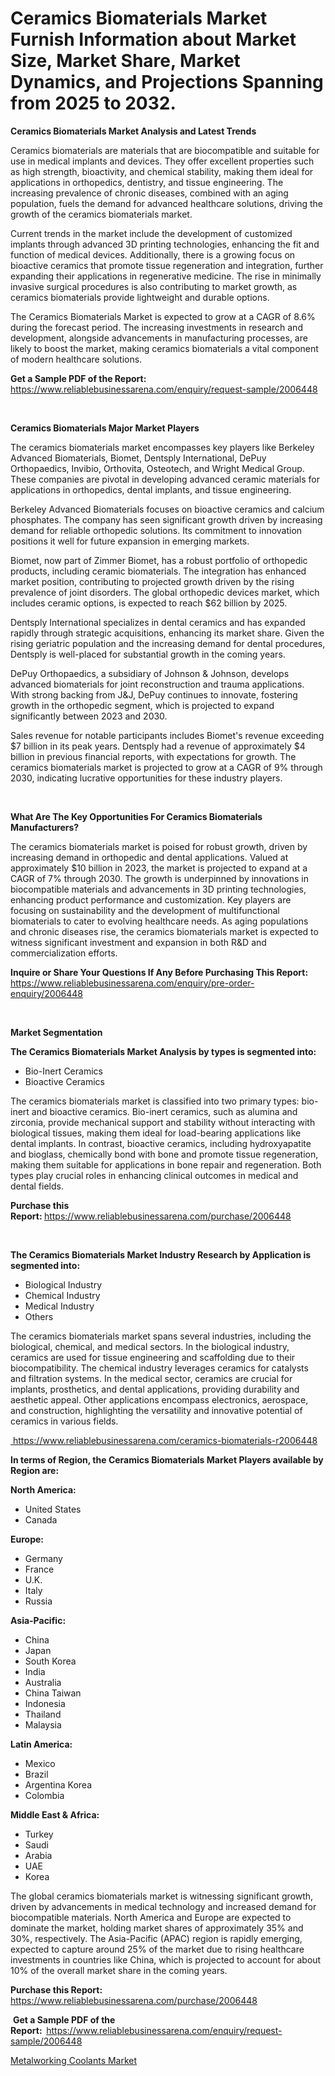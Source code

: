 <p><h1>Ceramics Biomaterials Market Furnish Information about Market Size, Market Share, Market Dynamics, and Projections Spanning from 2025 to 2032.</h1></p><p><strong>Ceramics Biomaterials Market Analysis and Latest Trends</strong></p>
<p><p>Ceramics biomaterials are materials that are biocompatible and suitable for use in medical implants and devices. They offer excellent properties such as high strength, bioactivity, and chemical stability, making them ideal for applications in orthopedics, dentistry, and tissue engineering. The increasing prevalence of chronic diseases, combined with an aging population, fuels the demand for advanced healthcare solutions, driving the growth of the ceramics biomaterials market.</p><p>Current trends in the market include the development of customized implants through advanced 3D printing technologies, enhancing the fit and function of medical devices. Additionally, there is a growing focus on bioactive ceramics that promote tissue regeneration and integration, further expanding their applications in regenerative medicine. The rise in minimally invasive surgical procedures is also contributing to market growth, as ceramics biomaterials provide lightweight and durable options.</p><p>The Ceramics Biomaterials Market is expected to grow at a CAGR of 8.6% during the forecast period. The increasing investments in research and development, alongside advancements in manufacturing processes, are likely to boost the market, making ceramics biomaterials a vital component of modern healthcare solutions.</p></p>
<p><strong>Get a Sample PDF of the Report:&nbsp;</strong> <a href="https://www.reliablebusinessarena.com/enquiry/request-sample/2006448?utm_campaign=2527&utm_medium=2&utm_source=Github&utm_content=ia&utm_term=01042025&utm_id=ceramics-biomaterials">https://www.reliablebusinessarena.com/enquiry/request-sample/2006448</a></p>
<p>&nbsp;</p>
<p><strong>Ceramics Biomaterials Major Market Players</strong></p>
<p><p>The ceramics biomaterials market encompasses key players like Berkeley Advanced Biomaterials, Biomet, Dentsply International, DePuy Orthopaedics, Invibio, Orthovita, Osteotech, and Wright Medical Group. These companies are pivotal in developing advanced ceramic materials for applications in orthopedics, dental implants, and tissue engineering.</p><p>Berkeley Advanced Biomaterials focuses on bioactive ceramics and calcium phosphates. The company has seen significant growth driven by increasing demand for reliable orthopedic solutions. Its commitment to innovation positions it well for future expansion in emerging markets.</p><p>Biomet, now part of Zimmer Biomet, has a robust portfolio of orthopedic products, including ceramic biomaterials. The integration has enhanced market position, contributing to projected growth driven by the rising prevalence of joint disorders. The global orthopedic devices market, which includes ceramic options, is expected to reach $62 billion by 2025.</p><p>Dentsply International specializes in dental ceramics and has expanded rapidly through strategic acquisitions, enhancing its market share. Given the rising geriatric population and the increasing demand for dental procedures, Dentsply is well-placed for substantial growth in the coming years.</p><p>DePuy Orthopaedics, a subsidiary of Johnson & Johnson, develops advanced biomaterials for joint reconstruction and trauma applications. With strong backing from J&J, DePuy continues to innovate, fostering growth in the orthopedic segment, which is projected to expand significantly between 2023 and 2030.</p><p>Sales revenue for notable participants includes Biomet's revenue exceeding $7 billion in its peak years. Dentsply had a revenue of approximately $4 billion in previous financial reports, with expectations for growth. The ceramics biomaterials market is projected to grow at a CAGR of 9% through 2030, indicating lucrative opportunities for these industry players.</p></p>
<p>&nbsp;</p>
<p><strong>What Are The Key Opportunities For Ceramics Biomaterials Manufacturers?</strong></p>
<p><p>The ceramics biomaterials market is poised for robust growth, driven by increasing demand in orthopedic and dental applications. Valued at approximately $10 billion in 2023, the market is projected to expand at a CAGR of 7% through 2030. The growth is underpinned by innovations in biocompatible materials and advancements in 3D printing technologies, enhancing product performance and customization. Key players are focusing on sustainability and the development of multifunctional biomaterials to cater to evolving healthcare needs. As aging populations and chronic diseases rise, the ceramics biomaterials market is expected to witness significant investment and expansion in both R&D and commercialization efforts.</p></p>
<p><strong>Inquire or Share Your Questions If Any Before Purchasing This Report:</strong> <a href="https://www.reliablebusinessarena.com/enquiry/pre-order-enquiry/2006448?utm_campaign=2527&utm_medium=2&utm_source=Github&utm_content=ia&utm_term=01042025&utm_id=ceramics-biomaterials">https://www.reliablebusinessarena.com/enquiry/pre-order-enquiry/2006448</a></p>
<p>&nbsp;</p>
<p><strong>Market Segmentation</strong></p>
<p><strong>The Ceramics Biomaterials Market Analysis by types is segmented into:</strong></p>
<p><ul><li>Bio-Inert Ceramics</li><li>Bioactive Ceramics</li></ul></p>
<p><p>The ceramics biomaterials market is classified into two primary types: bio-inert and bioactive ceramics. Bio-inert ceramics, such as alumina and zirconia, provide mechanical support and stability without interacting with biological tissues, making them ideal for load-bearing applications like dental implants. In contrast, bioactive ceramics, including hydroxyapatite and bioglass, chemically bond with bone and promote tissue regeneration, making them suitable for applications in bone repair and regeneration. Both types play crucial roles in enhancing clinical outcomes in medical and dental fields.</p></p>
<p><strong>Purchase this Report:&nbsp;</strong><a href="https://www.reliablebusinessarena.com/purchase/2006448?utm_campaign=2527&utm_medium=2&utm_source=Github&utm_content=ia&utm_term=01042025&utm_id=ceramics-biomaterials">https://www.reliablebusinessarena.com/purchase/2006448</a></p>
<p>&nbsp;</p>
<p><strong>The Ceramics Biomaterials Market Industry Research by Application is segmented into:</strong></p>
<p><ul><li>Biological Industry</li><li>Chemical Industry</li><li>Medical Industry</li><li>Others</li></ul></p>
<p><p>The ceramics biomaterials market spans several industries, including the biological, chemical, and medical sectors. In the biological industry, ceramics are used for tissue engineering and scaffolding due to their biocompatibility. The chemical industry leverages ceramics for catalysts and filtration systems. In the medical sector, ceramics are crucial for implants, prosthetics, and dental applications, providing durability and aesthetic appeal. Other applications encompass electronics, aerospace, and construction, highlighting the versatility and innovative potential of ceramics in various fields.</p></p>
<p><a href="https://www.reliablebusinessarena.com/ceramics-biomaterials-r2006448?utm_campaign=2527&utm_medium=2&utm_source=Github&utm_content=ia&utm_term=01042025&utm_id=ceramics-biomaterials">&nbsp;https://www.reliablebusinessarena.com/ceramics-biomaterials-r2006448</a></p>
<p><strong>In terms of Region, the Ceramics Biomaterials Market Players available by Region are:</strong></p>
<p>
    <p> <strong> North America: </strong>
        <ul>
            <li>United States</li>
            <li>Canada</li>
        </ul>
        </p> 
    <p> <strong> Europe: </strong>
        <ul>
            <li>Germany</li>
            <li>France</li>
            <li>U.K.</li>
            <li>Italy</li>
            <li>Russia</li>
        </ul>
        </p> 
    <p> <strong> Asia-Pacific: </strong>
        <ul>
            <li>China</li>
            <li>Japan</li>
            <li>South Korea</li>
            <li>India</li>
            <li>Australia</li>
            <li>China Taiwan</li>
            <li>Indonesia</li>
            <li>Thailand</li>
            <li>Malaysia</li>
        </ul>
        </p> 
    <p> <strong> Latin America: </strong>
        <ul>
            <li>Mexico</li>
            <li>Brazil</li>
            <li>Argentina Korea</li>
            <li>Colombia</li>
        </ul>
        </p> 
    <p> <strong> Middle East & Africa: </strong>
        <ul>
            <li>Turkey</li>
            <li>Saudi</li>
            <li>Arabia</li>
            <li>UAE</li>
            <li>Korea</li>
        </ul>
    </p>
    </p>
<p><p>The global ceramics biomaterials market is witnessing significant growth, driven by advancements in medical technology and increased demand for biocompatible materials. North America and Europe are expected to dominate the market, holding market shares of approximately 35% and 30%, respectively. The Asia-Pacific (APAC) region is rapidly emerging, expected to capture around 25% of the market due to rising healthcare investments in countries like China, which is projected to account for about 10% of the overall market share in the coming years.</p></p>
<p><strong>Purchase this Report: </strong><a href="https://www.reliablebusinessarena.com/purchase/2006448?utm_campaign=2527&utm_medium=2&utm_source=Github&utm_content=ia&utm_term=01042025&utm_id=ceramics-biomaterials">https://www.reliablebusinessarena.com/purchase/2006448</a></p>
<p>&nbsp;<strong>Get a Sample PDF of the Report:&nbsp;&nbsp;</strong><a href="https://www.reliablebusinessarena.com/enquiry/request-sample/2006448?utm_campaign=2527&utm_medium=2&utm_source=Github&utm_content=ia&utm_term=01042025&utm_id=ceramics-biomaterials">https://www.reliablebusinessarena.com/enquiry/request-sample/2006448</a></p>
<p><strong></strong></p>
<p><p><a href="https://github.com/pelahotayabe/Market-Research-Report-List-1/blob/main/metalworking-coolants-market.md?utm_campaign=2527&utm_medium=2&utm_source=Github&utm_content=ia&utm_term=01042025&utm_id=ceramics-biomaterials">Metalworking Coolants Market</a></p></p>